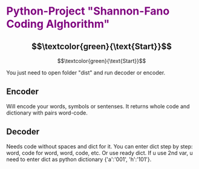 ﻿
# <span style="color: purple">Python-Project "Shannon-Fano Coding Alghorithm" </span>

## $$\textcolor{green}{\text{Start}}$$

$$\textcolor{green}{\text{Start}}$$

You just need to  open folder "dist" and run decoder or encoder.

## Encoder
Will encode your words, symbols or sentenses. It returns whole code and dictionary with pairs word-code.

## Decoder
Needs code without spaces and dict for it.
You can enter dict step by step: word, code for word, word, code, etc.
Or use ready dict. If u use 2nd var, u need to enter dict as python dictionary {'a':'001', 'h':'101'}.